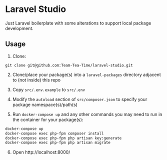 # Laravel Studio

Just Laravel boilerplate with some alterations to support local package development.

## Usage

1) Clone:
```
git clone git@github.com:Team-Tea-Time/laravel-studio.git
```

2) Clone/place your package(s) into a `laravel-packages` directory adjacent to (not inside) this repo

3) Copy `src/.env.example` to `src/.env`

4) Modify the `autoload` section of `src/composer.json` to specify your package namespace(s)/path(s)

5) Run `docker-compose up` and any other commands you may need to run in the container for your package(s):
```bash
docker-compose up
docker-compose exec php-fpm composer install
docker-compose exec php-fpm php artisan key:generate
docker-compose exec php-fpm php artisan migrate
```

6) Open http://localhost:8000/
